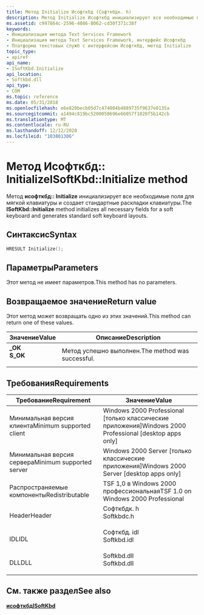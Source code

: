 ```yaml
---
title: Метод Initialize Исофткбд (Софткбдк. h)
description: Метод Initialize Исофткбд инициализирует все необходимые поля для мягкой клавиатуры и создает стандартные раскладки клавиатуры с мягкими клавиатурой.
ms.assetid: c997864c-2596-4086-8062-cd30f371c38f
keywords:
- Инициализация метода Text Services Framework
- Инициализация метода Text Services Framework, интерфейс Исофткбд
- Платформа текстовых служб с интерфейсом Исофткбд, метод Initialize
topic_type:
- apiref
api_name:
- ISoftKbd.Initialize
api_location:
- Softkbd.dll
api_type:
- COM
ms.topic: reference
ms.date: 05/31/2018
ms.openlocfilehash: e6e820becb05d7c474004b4889735f9637e0135a
ms.sourcegitcommit: a1494c819bc5200050696e66057f1020f5b142cb
ms.translationtype: MT
ms.contentlocale: ru-RU
ms.lasthandoff: 12/12/2020
ms.locfileid: "103801306"
---
```

# <a name="isoftkbdinitialize-method"></a><span data-ttu-id="abef9-106">Метод Исофткбд:: Initialize</span><span class="sxs-lookup"><span data-stu-id="abef9-106">ISoftKbd::Initialize method</span></span>

<span data-ttu-id="abef9-107">Метод **исофткбд:: Initialize** инициализирует все необходимые поля для мягкой клавиатуры и создает стандартные раскладки клавиатуры.</span><span class="sxs-lookup"><span data-stu-id="abef9-107">The **ISoftKbd::Initialize** method initializes all necessary fields for a soft keyboard and generates standard soft keyboard layouts.</span></span>

## <a name="syntax"></a><span data-ttu-id="abef9-108">Синтаксис</span><span class="sxs-lookup"><span data-stu-id="abef9-108">Syntax</span></span>


```C++
HRESULT Initialize();
```



## <a name="parameters"></a><span data-ttu-id="abef9-109">Параметры</span><span class="sxs-lookup"><span data-stu-id="abef9-109">Parameters</span></span>

<span data-ttu-id="abef9-110">Этот метод не имеет параметров.</span><span class="sxs-lookup"><span data-stu-id="abef9-110">This method has no parameters.</span></span>

## <a name="return-value"></a><span data-ttu-id="abef9-111">Возвращаемое значение</span><span class="sxs-lookup"><span data-stu-id="abef9-111">Return value</span></span>

<span data-ttu-id="abef9-112">Этот метод может возвращать одно из этих значений.</span><span class="sxs-lookup"><span data-stu-id="abef9-112">This method can return one of these values.</span></span>



| <span data-ttu-id="abef9-113">Значение</span><span class="sxs-lookup"><span data-stu-id="abef9-113">Value</span></span>                                                                                | <span data-ttu-id="abef9-114">Описание</span><span class="sxs-lookup"><span data-stu-id="abef9-114">Description</span></span>                           |
|--------------------------------------------------------------------------------------|---------------------------------------|
| <dl> <span data-ttu-id="abef9-115"><dt>**\_ОК**</dt></span><span class="sxs-lookup"><span data-stu-id="abef9-115"><dt>**S\_OK**</dt></span></span> </dl> | <span data-ttu-id="abef9-116">Метод успешно выполнен.</span><span class="sxs-lookup"><span data-stu-id="abef9-116">The method was successful.</span></span><br/> |



 

## <a name="requirements"></a><span data-ttu-id="abef9-117">Требования</span><span class="sxs-lookup"><span data-stu-id="abef9-117">Requirements</span></span>



| <span data-ttu-id="abef9-118">Требование</span><span class="sxs-lookup"><span data-stu-id="abef9-118">Requirement</span></span> | <span data-ttu-id="abef9-119">Значение</span><span class="sxs-lookup"><span data-stu-id="abef9-119">Value</span></span> |
|-------------------------------------|----------------------------------------------------------------------------------------|
| <span data-ttu-id="abef9-120">Минимальная версия клиента</span><span class="sxs-lookup"><span data-stu-id="abef9-120">Minimum supported client</span></span><br/> | <span data-ttu-id="abef9-121">Windows 2000 Professional \[только классические приложения\]</span><span class="sxs-lookup"><span data-stu-id="abef9-121">Windows 2000 Professional \[desktop apps only\]</span></span><br/>                             |
| <span data-ttu-id="abef9-122">Минимальная версия сервера</span><span class="sxs-lookup"><span data-stu-id="abef9-122">Minimum supported server</span></span><br/> | <span data-ttu-id="abef9-123">Windows 2000 Server \[только классические приложения\]</span><span class="sxs-lookup"><span data-stu-id="abef9-123">Windows 2000 Server \[desktop apps only\]</span></span><br/>                                   |
| <span data-ttu-id="abef9-124">Распространяемые компоненты</span><span class="sxs-lookup"><span data-stu-id="abef9-124">Redistributable</span></span><br/>          | <span data-ttu-id="abef9-125">TSF 1,0 в Windows 2000 профессиональная</span><span class="sxs-lookup"><span data-stu-id="abef9-125">TSF 1.0 on Windows 2000 Professional</span></span><br/>                                        |
| <span data-ttu-id="abef9-126">Header</span><span class="sxs-lookup"><span data-stu-id="abef9-126">Header</span></span><br/>                   | <dl> <span data-ttu-id="abef9-127"><dt>Софткбдк. h</dt></span><span class="sxs-lookup"><span data-stu-id="abef9-127"><dt>Softkbdc.h</dt></span></span> </dl>  |
| <span data-ttu-id="abef9-128">IDL</span><span class="sxs-lookup"><span data-stu-id="abef9-128">IDL</span></span><br/>                      | <dl> <span data-ttu-id="abef9-129"><dt>Софткбд. idl</dt></span><span class="sxs-lookup"><span data-stu-id="abef9-129"><dt>Softkbd.idl</dt></span></span> </dl> |
| <span data-ttu-id="abef9-130">DLL</span><span class="sxs-lookup"><span data-stu-id="abef9-130">DLL</span></span><br/>                      | <dl> <span data-ttu-id="abef9-131"><dt>Softkbd.dll</dt></span><span class="sxs-lookup"><span data-stu-id="abef9-131"><dt>Softkbd.dll</dt></span></span> </dl> |



## <a name="see-also"></a><span data-ttu-id="abef9-132">См. также раздел</span><span class="sxs-lookup"><span data-stu-id="abef9-132">See also</span></span>

<dl> <dt>

[<span data-ttu-id="abef9-133">**исофткбд**</span><span class="sxs-lookup"><span data-stu-id="abef9-133">**ISoftKbd**</span></span>](isoftkbd.md)
</dt> </dl>

 

 






